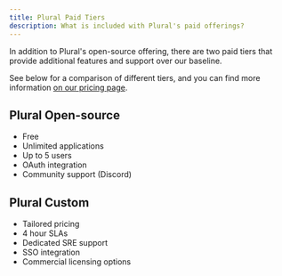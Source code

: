 ```yaml
---
title: Plural Paid Tiers
description: What is included with Plural's paid offerings?
---
```


In addition to Plural's open-source offering, there are two paid tiers that provide additional features and support over our baseline.

See below for a comparison of different tiers, and you can find more information [on our pricing page](https://www.plural.sh/pricing).

## Plural Open-source

- Free
- Unlimited applications
- Up to 5 users
- OAuth integration
- Community support (Discord)

<!-- ## Plural Professional

- $399/Cluster/Month + $49/User/Month
- Everything in open-source, plus:
- 24 hour SLAs
- Advanced user management (use of Roles, Groups, and Service Accounts)
- Multi-cluster management
- Audit logs
- VPN interface
- Prioritized emergency hotfixes -->

## Plural Custom

- Tailored pricing
- 4 hour SLAs
- Dedicated SRE support
- SSO integration
- Commercial licensing options
